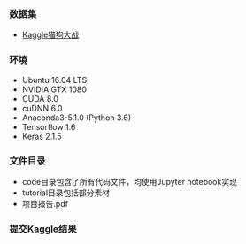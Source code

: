 ### 数据集
+ [Kaggle猫狗大战][1]

### 环境
+ Ubuntu 16.04 LTS
+ NVIDIA GTX 1080
+ CUDA 8.0
+ cuDNN 6.0
+ Anaconda3-5.1.0 (Python 3.6)    
+ Tensorflow 1.6
+ Keras 2.1.5

### 文件目录
+ code目录包含了所有代码文件，均使用Jupyter notebook实现
+ tutorial目录包括部分素材
+ 项目报告.pdf

### 提交Kaggle结果




[1]:https://www.kaggle.com/c/dogs-vs-cats-redux-kernels-edition/data
